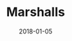 ---
layout: site
title: "Marshalls"
date: 2018-01-05
categories: [fortune-500]
version: 1.4.12
major: 1
minor: 4
patch: 12
slug: marshalls
link: https://www.marshallsonline.com/
permalink: /sites/:slug
---